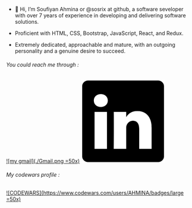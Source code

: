 - 👋 Hi, I’m Soufiyan Ahmina or @sosrix at github, a software seveloper with over 7 years of experience in
developing and delivering software solutions. 

 - Proficient with HTML, CSS, Bootstrap, JavaScript, React, and Redux. 
        
 - Extremely dedicated, approachable and mature, with an outgoing personality and a genuine desire to succeed.
 
 ###### You could reach me through :

[![my gmail](./Gmail.png =50x)](mailto:Ahminasoufiyan@gmail.com) [![my linkedin](./LinkedIn.png)](https://www.linkedin.com/in/AHMINA/)


###### My codewars profile :

[![CODEWARS](https://www.codewars.com/users/AHMINA/badges/large =50x)](https://www.codewars.com/users/AHMINA)

<!---
sosrix/sosrix is a ✨ special ✨ repository because its `README.md` (this file) appears on your GitHub profile.
You can click the Preview link to take a look at your changes.
--->

